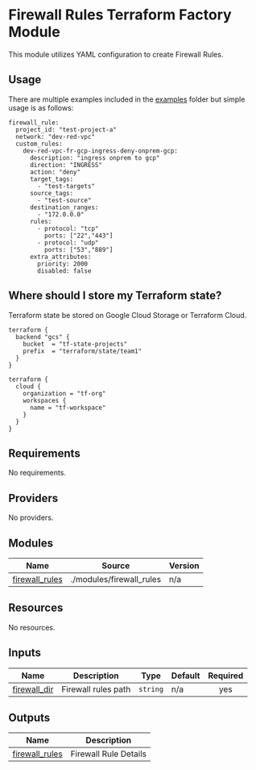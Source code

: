 # Firewall Rules Terraform Factory Module
This module utilizes YAML configuration to create Firewall Rules.

## Usage
There are multiple examples included in the [examples](./examples/) folder but simple usage is as follows:

```
firewall_rule:  
  project_id: "test-project-a"
  network: "dev-red-vpc"
  custom_rules:
    dev-red-vpc-fr-gcp-ingress-deny-onprem-gcp:
      description: "ingress onprem to gcp"
      direction: "INGRESS"
      action: "deny"
      target_tags:
        - "test-targets"
      source_tags:
        - "test-source"
      destination_ranges:
        - "172.0.0.0"
      rules:
        - protocol: "tcp"
          ports: ["22","443"] 
        - protocol: "udp"
          ports: ["53","889"]   
      extra_attributes:
        priority: 2000
        disabled: false
```
## Where should I store my Terraform state?

Terraform state be stored on Google Cloud Storage or Terraform Cloud.

```hcl
terraform {
  backend "gcs" {
    bucket  = "tf-state-projects"
    prefix  = "terraform/state/team1"
  }
}

terraform {
  cloud {
    organization = "tf-org"
    workspaces {
      name = "tf-workspace"
    }
  }
}

```
<!-- BEGIN_TF_DOCS -->
## Requirements

No requirements.

## Providers

No providers.

## Modules

| Name | Source | Version |
|------|--------|---------|
| <a name="module_firewall_rules"></a> [firewall\_rules](#module\_firewall\_rules) | ./modules/firewall_rules | n/a |

## Resources

No resources.

## Inputs

| Name | Description | Type | Default | Required |
|------|-------------|------|---------|:--------:|
| <a name="input_firewall_dir"></a> [firewall\_dir](#input\_firewall\_dir) | Firewall rules path | `string` | n/a | yes |

## Outputs

| Name | Description |
|------|-------------|
| <a name="output_firewall_rules"></a> [firewall\_rules](#output\_firewall\_rules) | Firewall Rule Details |
<!-- END_TF_DOCS -->